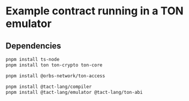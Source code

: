 # Example contract running in a TON emulator

## Dependencies

```bash
pnpm install ts-node
pnpm install ton ton-crypto ton-core

pnpm install @orbs-network/ton-access

pnpm install @tact-lang/compiler
pnpm install @tact-lang/emulator @tact-lang/ton-abi
```

